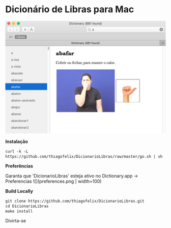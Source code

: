 Dicionário de Libras para Mac
=================
![](preview.png)

**Instalação**
```
curl -k -L https://github.com/thiagofelix/DicionarioLibras/raw/master/go.sh | sh
```

**Preferências**

Garanta que 'DicionarioLibras' esteja ativo no Dictionary.app -> Preferencias 
![](preferences.png  | width=100)

**Build Locally**
```
git clone https://github.com/thiagofelix/DicionarioLibras.git
cd DicionarioLibras
make install
```


Divirta-se


